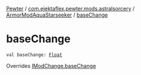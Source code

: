 [Pewter](../../index.md) / [com.ejektaflex.pewter.mods.astralsorcery](../index.md) / [ArmorModAquaStarseeker](index.md) / [baseChange](./base-change.md)

# baseChange

`val baseChange: `[`Float`](https://kotlinlang.org/api/latest/jvm/stdlib/kotlin/-float/index.html)

Overrides [IModChange.baseChange](../../com.ejektaflex.pewter.shared.methods/-i-mod-change/base-change.md)

